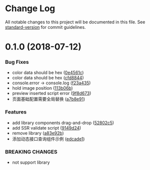 # Change Log

All notable changes to this project will be documented in this file. See [standard-version](https://github.com/conventional-changelog/standard-version) for commit guidelines.

<a name="0.1.0"></a>
# 0.1.0 (2018-07-12)


### Bug Fixes

* color data should be hex ([0e4561c](https://github.com/page-pipepline/pipeline-template/commit/0e4561c))
* color data should be hex ([cfd8844](https://github.com/page-pipepline/pipeline-template/commit/cfd8844))
* console.error -> console.log ([f23a435](https://github.com/page-pipepline/pipeline-template/commit/f23a435))
* hold image position ([113b06b](https://github.com/page-pipepline/pipeline-template/commit/113b06b))
* preview inserted script error ([9f8d673](https://github.com/page-pipepline/pipeline-template/commit/9f8d673))
* 页面基础配置需要全局替换 ([a7b8e91](https://github.com/page-pipepline/pipeline-template/commit/a7b8e91))


### Features

* add library components drag-and-drop ([52802c5](https://github.com/page-pipepline/pipeline-template/commit/52802c5))
* add SSR validate script ([9149d24](https://github.com/page-pipepline/pipeline-template/commit/9149d24))
* remove library ([a83e92b](https://github.com/page-pipepline/pipeline-template/commit/a83e92b))
* 添加动态接口查询组件示例 ([edcade1](https://github.com/page-pipepline/pipeline-template/commit/edcade1))


### BREAKING CHANGES

* not support library
